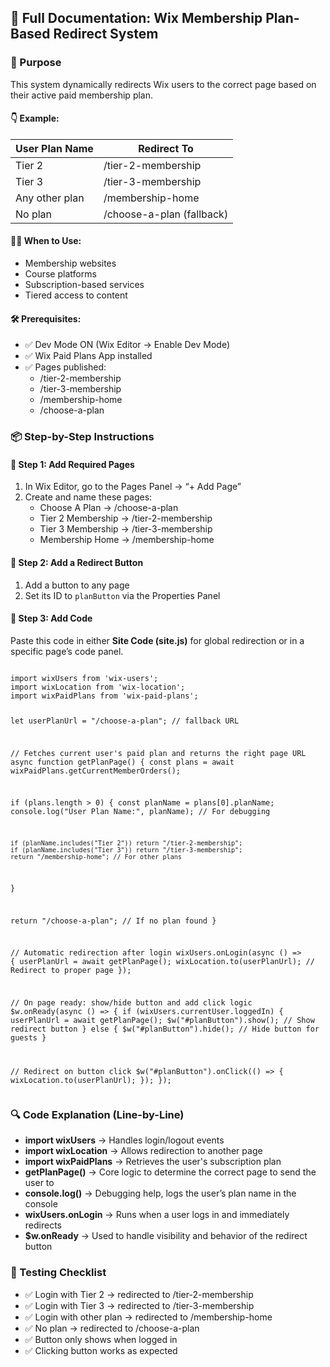 <div class="max-w-4xl mx-auto p-6 mt-10 bg-white shadow-xl rounded-xl border border-gray-200 dark:bg-gray-900 dark:text-white">
  <h2 class="text-3xl font-bold text-blue-600 mb-6">📘 Full Documentation: Wix Membership Plan-Based Redirect System</h2>

  <h3 class="text-2xl font-semibold mb-2">🔧 Purpose</h3>
  <p class="mb-4">This system dynamically redirects Wix users to the correct page based on their active paid membership plan.</p>

  <h4 class="text-xl font-medium mt-6 mb-2">👇 Example:</h4>
  <div class="overflow-x-auto">
    <table class="table-auto w-full text-left border-collapse border border-gray-300 dark:border-gray-700 mb-6">
      <thead>
        <tr class="bg-gray-100 dark:bg-gray-800">
          <th class="border border-gray-300 px-4 py-2">User Plan Name</th>
          <th class="border border-gray-300 px-4 py-2">Redirect To</th>
        </tr>
      </thead>
      <tbody>
        <tr>
          <td class="border px-4 py-2">Tier 2</td>
          <td class="border px-4 py-2">/tier-2-membership</td>
        </tr>
        <tr class="bg-gray-50 dark:bg-gray-800">
          <td class="border px-4 py-2">Tier 3</td>
          <td class="border px-4 py-2">/tier-3-membership</td>
        </tr>
        <tr>
          <td class="border px-4 py-2">Any other plan</td>
          <td class="border px-4 py-2">/membership-home</td>
        </tr>
        <tr class="bg-gray-50 dark:bg-gray-800">
          <td class="border px-4 py-2">No plan</td>
          <td class="border px-4 py-2">/choose-a-plan (fallback)</td>
        </tr>
      </tbody>
    </table>
  </div>

  <h4 class="text-xl font-medium mt-4 mb-1">🧑‍💻 When to Use:</h4>
  <ul class="list-disc pl-6 mb-4">
    <li>Membership websites</li>
    <li>Course platforms</li>
    <li>Subscription-based services</li>
    <li>Tiered access to content</li>
  </ul>

  <h4 class="text-xl font-medium mt-6 mb-1">🛠️ Prerequisites:</h4>
  <ul class="list-disc pl-6 mb-4">
    <li>✅ Dev Mode ON (Wix Editor → Enable Dev Mode)</li>
    <li>✅ Wix Paid Plans App installed</li>
    <li>✅ Pages published:
      <ul class="list-disc pl-6">
        <li>/tier-2-membership</li>
        <li>/tier-3-membership</li>
        <li>/membership-home</li>
        <li>/choose-a-plan</li>
      </ul>
    </li>
  </ul>

  <h3 class="text-2xl font-semibold mt-8 mb-3">📦 Step-by-Step Instructions</h3>

  <h4 class="text-xl font-medium mb-2">🥇 Step 1: Add Required Pages</h4>
  <ol class="list-decimal pl-6 mb-4">
    <li>In Wix Editor, go to the Pages Panel → “+ Add Page”</li>
    <li>Create and name these pages:
      <ul class="list-disc pl-6">
        <li>Choose A Plan → /choose-a-plan</li>
        <li>Tier 2 Membership → /tier-2-membership</li>
        <li>Tier 3 Membership → /tier-3-membership</li>
        <li>Membership Home → /membership-home</li>
      </ul>
    </li>
  </ol>

  <h4 class="text-xl font-medium mb-2">🥈 Step 2: Add a Redirect Button</h4>
  <ol class="list-decimal pl-6 mb-4">
    <li>Add a button to any page</li>
    <li>Set its ID to <code class="bg-gray-100 dark:bg-gray-800 px-2 py-1 rounded">planButton</code> via the Properties Panel</li>
  </ol>

  <h4 class="text-xl font-medium mb-2">🥉 Step 3: Add Code</h4>
  <p class="mb-4">Paste this code in either <b>Site Code (site.js)</b> for global redirection or in a specific page’s code panel.</p>

  <div class="bg-gray-100 dark:bg-gray-800 rounded-lg p-4 mb-6 overflow-auto text-sm">
    <pre><code>
import wixUsers from 'wix-users';
import wixLocation from 'wix-location';
import wixPaidPlans from 'wix-paid-plans';

let userPlanUrl = "/choose-a-plan"; // fallback URL

// Fetches current user's paid plan and returns the right page URL
async function getPlanPage() {
  const plans = await wixPaidPlans.getCurrentMemberOrders();

  if (plans.length > 0) {
    const planName = plans[0].planName;
    console.log("User Plan Name:", planName); // For debugging

    if (planName.includes("Tier 2")) return "/tier-2-membership";
    if (planName.includes("Tier 3")) return "/tier-3-membership";
    return "/membership-home"; // For other plans
  } 

  return "/choose-a-plan"; // If no plan found
}

// Automatic redirection after login
wixUsers.onLogin(async () => {
  userPlanUrl = await getPlanPage();
  wixLocation.to(userPlanUrl); // Redirect to proper page
});

// On page ready: show/hide button and add click logic
$w.onReady(async () => {
  if (wixUsers.currentUser.loggedIn) {
    userPlanUrl = await getPlanPage();
    $w("#planButton").show(); // Show redirect button
  } else {
    $w("#planButton").hide(); // Hide button for guests
  }

  // Redirect on button click
  $w("#planButton").onClick(() => {
    wixLocation.to(userPlanUrl);
  });
});
    </code></pre>
  </div>

  <h3 class="text-2xl font-semibold mt-8 mb-2">🔍 Code Explanation (Line-by-Line)</h3>
  <ul class="list-disc pl-6 mb-6">
    <li><b>import wixUsers</b> → Handles login/logout events</li>
    <li><b>import wixLocation</b> → Allows redirection to another page</li>
    <li><b>import wixPaidPlans</b> → Retrieves the user's subscription plan</li>
    <li><b>getPlanPage()</b> → Core logic to determine the correct page to send the user to</li>
    <li><b>console.log()</b> → Debugging help, logs the user’s plan name in the console</li>
    <li><b>wixUsers.onLogin</b> → Runs when a user logs in and immediately redirects</li>
    <li><b>$w.onReady</b> → Used to handle visibility and behavior of the redirect button</li>
  </ul>

  <h3 class="text-2xl font-semibold mb-2">🧪 Testing Checklist</h3>
  <ul class="list-disc pl-6 mb-4">
    <li>✅ Login with Tier 2 → redirected to /tier-2-membership</li>
    <li>✅ Login with Tier 3 → redirected to /tier-3-membership</li>
    <li>✅ Login with other plan → redirected to /membership-home</li>
    <li>✅ No plan → redirected to /choose-a-plan</li>
    <li>✅ Button only shows when logged in</li>
    <li>✅ Clicking button works as expected</li>
  </ul>
</div>
